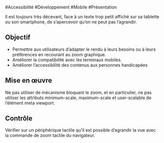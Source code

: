 
#Accessibilité #Développement #Mobile #Présentation

Il est toujours très décevant, face à un texte trop petit affiché sur sa tablette ou son smartphone, de s’apercevoir qu’on ne peut pas l’agrandir.

Objectif
--------

*   Permettre aux utilisateurs d’adapter le rendu à leurs besoins ou à leurs préférences en recourant au zoom graphique.
*   Améliorer la compatibilité avec les terminaux mobiles.
*   Améliorer l’accessibilité des contenus aux personnes handicapées

Mise en œuvre
-------------

Ne pas utiliser de mécanisme bloquant le zoom, et en particulier, ne pas utiliser les attributs minimum-scale, maximum-scale et user-scalable de l’élément meta viewport.

Contrôle
--------

Vérifier sur un périphérique tactile qu’il est possible d’agrandir la vue avec la commande de zoom tactile du navigateur.
